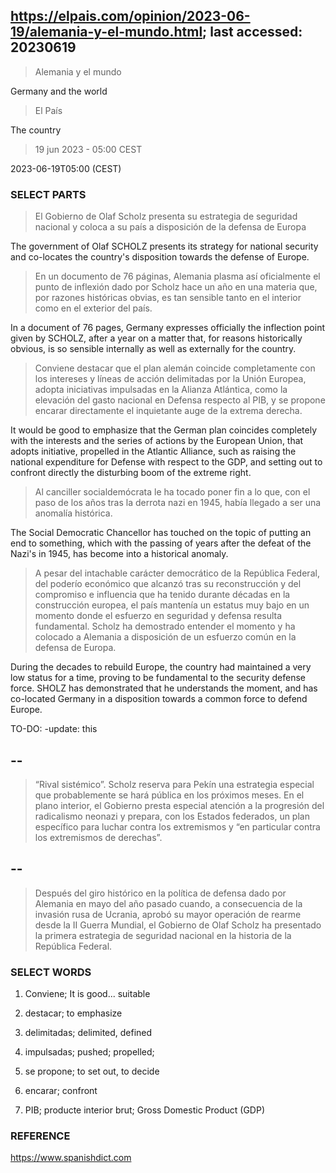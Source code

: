 ## https://elpais.com/opinion/2023-06-19/alemania-y-el-mundo.html; last accessed: 20230619

> Alemania y el mundo

Germany and the world

> El País

The country

> 19 jun 2023 - 05:00 CEST

2023-06-19T05:00 (CEST)

### SELECT PARTS

> El Gobierno de Olaf Scholz presenta su estrategia de seguridad nacional y coloca a su país a disposición de la defensa de Europa

The government of Olaf SCHOLZ presents its strategy for national security and co-locates the country's disposition towards the defense of Europe.

> En un documento de 76 páginas, Alemania plasma así oficialmente el punto de inflexión dado por Scholz hace un año en una materia que, por razones históricas obvias, es tan sensible tanto en el interior como en el exterior del país. 

In a document of 76 pages, Germany expresses officially the inflection point given by SCHOLZ, after a year on a matter that, for reasons historically obvious, is so sensible internally as well as externally for the country.

> Conviene destacar que el plan alemán coincide completamente con los intereses y líneas de acción delimitadas por la Unión Europea, adopta iniciativas impulsadas en la Alianza Atlántica, como la elevación del gasto nacional en Defensa respecto al PIB, y se propone encarar directamente el inquietante auge de la extrema derecha. 

It would be good to emphasize that the German plan coincides completely with the interests and the series of actions by the European Union, that adopts initiative, propelled in the Atlantic Alliance, such as raising the national expenditure for Defense with respect to the GDP, and setting out to confront directly the disturbing boom of the extreme right.


> Al canciller socialdemócrata le ha tocado poner fin a lo que, con el paso de los años tras la derrota nazi en 1945, había llegado a ser una anomalía histórica. 

The Social Democratic Chancellor has touched on the topic of putting an end to something, which with the passing of years after the defeat of the Nazi's in 1945, has become into a historical anomaly. 

> A pesar del intachable carácter democrático de la República Federal, del poderío económico que alcanzó tras su reconstrucción y del compromiso e influencia que ha tenido durante décadas en la construcción europea, el país mantenía un estatus muy bajo en un momento donde el esfuerzo en seguridad y defensa resulta fundamental. Scholz ha demostrado entender el momento y ha colocado a Alemania a disposición de un esfuerzo común en la defensa de Europa.

During the decades to rebuild Europe, the country had maintained a very low status for a time, proving to be fundamental to the security defense force. SHOLZ has demonstrated that he understands the moment, and has co-located Germany in a disposition towards a common force to defend Europe.

TO-DO: -update: this

## --

> “Rival sistémico”. Scholz reserva para Pekín una estrategia especial que probablemente se hará pública en los próximos meses. En el plano interior, el Gobierno presta especial atención a la progresión del radicalismo neonazi y prepara, con los Estados federados, un plan específico para luchar contra los extremismos y “en particular contra los extremismos de derechas”. 

## --

> Después del giro histórico en la política de defensa dado por Alemania en mayo del año pasado cuando, a consecuencia de la invasión rusa de Ucrania, aprobó su mayor operación de rearme desde la II Guerra Mundial, el Gobierno de Olaf Scholz ha presentado la primera estrategia de seguridad nacional en la historia de la República Federal.

### SELECT WORDS

1) Conviene; It is good... suitable

2) destacar; to emphasize

3) delimitadas; delimited, defined

4) impulsadas; pushed; propelled; 

5) se propone; to set out, to decide

6) encarar; confront

7) PIB; producte interior brut; Gross Domestic Product (GDP)

### REFERENCE

https://www.spanishdict.com
